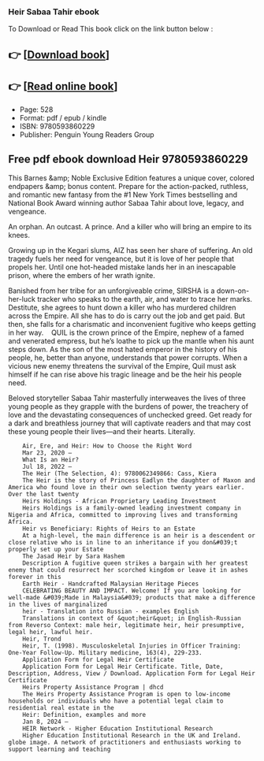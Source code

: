 ### Heir Sabaa Tahir ebook

To Download or Read This book click on the link button below :

## 👉  [**[Download book](http://get-pdfs.com/download.php?group=book&from=github.com&id=701435&lnk=1061 "Download book")**]

## 👉  [**[Read online book](http://get-pdfs.com/download.php?group=book&from=github.com&id=701435&lnk=1061 "Read online book")**]


* Page: 528
* Format: pdf / epub / kindle
* ISBN: 9780593860229
* Publisher: Penguin Young Readers Group



## Free pdf ebook download Heir 9780593860229



This Barnes &amp;amp; Noble Exclusive Edition features a unique cover, colored endpapers &amp;amp; bonus content. Prepare for the action-packed, ruthless, and romantic new fantasy from the #1 New York Times bestselling and National Book Award winning author Sabaa Tahir about love, legacy, and vengeance.
 
 An orphan.
 An outcast.
 A prince.
 And a killer who will bring an empire to its knees.
 
 Growing up in the Kegari slums, AIZ has seen her share of suffering. An old tragedy fuels her need for vengeance, but it is love of her people that propels her. Until one hot-headed mistake lands her in an inescapable prison, where the embers of her wrath ignite.
 
 Banished from her tribe for an unforgiveable crime, SIRSHA is a down-on-her-luck tracker who speaks to the earth, air, and water to trace her marks. Destitute, she agrees to hunt down a killer who has murdered children across the Empire. All she has to do is carry out the job and get paid. But then, she falls for a charismatic and inconvenient fugitive who keeps getting in her way. 
  
 QUIL is the crown prince of the Empire, nephew of a famed and venerated empress, but he’s loathe to pick up the mantle when his aunt steps down. As the son of the most hated emperor in the history of his people, he, better than anyone, understands that power corrupts. When a vicious new enemy threatens the survival of the Empire, Quil must ask himself if he can rise above his tragic lineage and be the heir his people need. 
 
 Beloved storyteller Sabaa Tahir masterfully interweaves the lives of three young people as they grapple with the burdens of power, the treachery of love and the devastating consequences of unchecked greed. Get ready for a dark and breathless journey that will captivate readers and that may cost these young people their lives—and their hearts. Literally.


        Air, Ere, and Heir: How to Choose the Right Word
        Mar 23, 2020 —
        What Is an Heir?
        Jul 18, 2022 —
        The Heir (The Selection, 4): 9780062349866: Cass, Kiera
        The Heir is the story of Princess Eadlyn the daughter of Maxon and America who found love in their own selection twenty years earlier. Over the last twenty 
        Heirs Holdings - African Proprietary Leading Investment
        Heirs Holdings is a family-owned leading investment company in Nigeria and Africa, committed to improving lives and transforming Africa.
        Heir vs Beneficiary: Rights of Heirs to an Estate
        At a high-level, the main difference is an heir is a descendent or close relative who is in line to an inheritance if you don&#039;t properly set up your Estate 
        The Jasad Heir by Sara Hashem
        Description A fugitive queen strikes a bargain with her greatest enemy that could resurrect her scorched kingdom or leave it in ashes forever in this 
        Earth Heir - Handcrafted Malaysian Heritage Pieces
        CELEBRATING BEAUTY AND IMPACT. Welcome! If you are looking for well-made &#039;Made in Malaysia&#039; products that make a difference in the lives of marginalized 
        heir - Translation into Russian - examples English
        Translations in context of &quot;heir&quot; in English-Russian from Reverso Context: male heir, legitimate heir, heir presumptive, legal heir, lawful heir.
        Heir, Trond
        Heir, T. (1998). Musculoskeletal Injuries in Officer Training: One-Year Follow-Up. Military medicine, 163(4), 229-233.
        Application Form for Legal Heir Certificate
        Application Form for Legal Heir Certificate. Title, Date, Description, Address, View / Download. Application Form for Legal Heir Certificate 
        Heirs Property Assistance Program | dhcd
        The Heirs Property Assistance Program is open to low-income households or individuals who have a potential legal claim to residential real estate in the 
        Heir: Definition, examples and more
        Jan 8, 2024 —
        HEIR Network - Higher Education Institutional Research
        Higher Education Institutional Research in the UK and Ireland. globe image. A network of practitioners and enthusiasts working to support learning and teaching 
    




